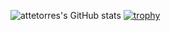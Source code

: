 ![attetorres's GitHub stats](https://github-readme-stats.vercel.app/api?username=attetorres&show_icons=true&theme=tokyonight)
[![trophy](https://github-profile-trophy.vercel.app/?username=attetorres&theme=tokyonight)](https://github.com/attetorres/github-profile-trophy)
